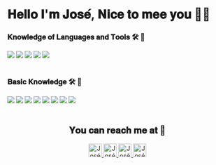 
# 𝐇𝐞𝐥𝐥𝐨 𝐈'𝐦 𝐉𝐨𝐬𝐞́, 𝐍𝐢𝐜𝐞 𝐭𝐨 𝐦𝐞𝐞 𝐲𝐨𝐮 👋🏼


### 𝐊𝐧𝐨𝐰𝐥𝐞𝐝𝐠𝐞 𝐨𝐟 𝐋𝐚𝐧𝐠𝐮𝐚𝐠𝐞𝐬 𝐚𝐧𝐝 𝐓𝐨𝐨𝐥𝐬 🛠 🥇

<div display="flex">
  <img src="https://img.shields.io/badge/HTML-239120?style=for-the-badge&logo=html5&logoColor=white">
  <img src="https://img.shields.io/badge/CSS-239120?&style=for-the-badge&logo=css3&logoColor=white">
  <img src="https://img.shields.io/badge/Trello-0052CC?style=for-the-badge&logo=trello&logoColor=white">
  <img src="https://img.shields.io/badge/Visual_Studio_Code-0078D4?style=for-the-badge&logo=visual%20studio%20code&logoColor=white">
  <img src="https://img.shields.io/badge/Canva-%2300C4CC.svg?&style=for-the-badge&logo=Canva&logoColor=white">
</div>
<br/>

### 𝐁𝐚𝐬𝐢𝐜 𝐊𝐧𝐨𝐰𝐥𝐞𝐝𝐠𝐞 🛠 🏅
<div display="flex">
  <img src="https://img.shields.io/badge/JavaScript-323330?style=for-the-badge&logo=javascript&logoColor=F7DF1E">
  <img src="https://img.shields.io/badge/Bootstrap-563D7C?style=for-the-badge&logo=bootstrap&logoColor=white">
  <img src="https://img.shields.io/badge/MySQL-005C84?style=for-the-badge&logo=mysql&logoColor=white">
  <img src="https://img.shields.io/badge/Vercel-000000?style=for-the-badge&logo=vercel&logoColor=white">
  <img src="https://img.shields.io/badge/MongoDB-4EA94B?style=for-the-badge&logo=mongodb&logoColor=white">
  <img src="https://img.shields.io/badge/React-20232A?style=for-the-badge&logo=react&logoColor=61DAFB">
  <img src="https://img.shields.io/badge/GitHub-100000?style=for-the-badge&logo=github&logoColor=white">
  <img src="https://img.shields.io/badge/Python-3776AB?style=for-the-badge&logo=python&logoColor=white">
</div>
<br/>

<h2 align="center"> 𝐘𝐨𝐮 𝐜𝐚𝐧 𝐫𝐞𝐚𝐜𝐡 𝐦𝐞 𝐚𝐭 👾</h2>

<p align="center">
  <a href="www.linkedin.com/in/fontalvoj">
    <img src="https://www.vectorlogo.zone/logos/linkedin/linkedin-icon.svg" alt="José David Fontalvo Mejia's LinkedIn Profile" height="30" width="30">
  </a>
  
  <a href="https://www.instagram.com/iegueyo.7/">
    <img src="https://www.vectorlogo.zone/logos/instagram/instagram-icon.svg" alt="José David Fontalvo Mejia's Instagram Profile" height="30" width="30">
  </a>
  
   <a href="https://www.facebook.com/josedavid.fontalvomejia/">
    <img src="https://www.vectorlogo.zone/logos/facebook/facebook-tile.svg" alt="José David Fontalvo Mejia's Facebook Profile" height="30" width="30">
  </a>
  
  <a href="https://discord.com/channels/Jose Fontalvo 🇨🇴#8208">
    <img src="https://www.vectorlogo.zone/logos/discordapp/discordapp-icon.svg" alt="José David Fontalvo Mejia's Discord Profile" height="30" width="30">
  </a>
</p>
<!---
FontalvoJ/FontalvoJ is a ✨ special ✨ repository because its `README.md` (this file) appears on your GitHub profile.
You can click the Preview link to take a look at your changes.
--->
